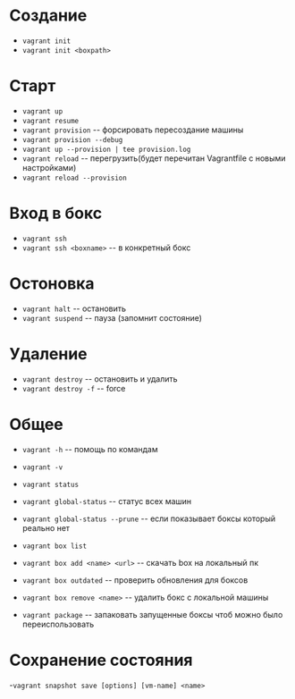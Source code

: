 # Создание
- `vagrant init`           
- `vagrant init <boxpath>` 
# Старт
- `vagrant up`                
- `vagrant resume`              
- `vagrant provision`           -- форсировать пересоздание машины
- `vagrant provision --debug`
- `vagrant up --provision | tee provision.log` 
- `vagrant reload`              -- перегрузить(будет перечитан Vagrantfile с новыми настройками)
- `vagrant reload --provision`  

# Вход в бокс
- `vagrant ssh`           
- `vagrant ssh <boxname>` -- в конкретный бокс

# Остоновка
- `vagrant halt`        -- остановить
- `vagrant suspend`     -- пауза (запомнит состояние)

# Удаление
- `vagrant destroy`     -- остановить и удалить
- `vagrant destroy -f`   -- force

# Общее
- `vagrant -h`                    -- помощь по командам
- `vagrant -v`
- `vagrant status`
- `vagrant global-status`        -- статус всех машин
- `vagrant global-status --prune`  -- если показывает боксы который реально нет
     
- `vagrant box list`              
- `vagrant box add <name> <url>`  -- скачать box на локальный пк
- `vagrant box outdated`          -- проверить обновления для боксов
- `vagrant box remove <name>`   -- удалить бокс с локальной машины
- `vagrant package`               -- запаковать запущенные боксы чтоб можно было переиспользовать

# Сохранение состояния
-`vagrant snapshot save [options] [vm-name] <name>`

